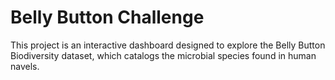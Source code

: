 # Belly Button Challenge
This project is an interactive dashboard designed to explore the Belly Button Biodiversity dataset, which catalogs the microbial species found in human navels.
